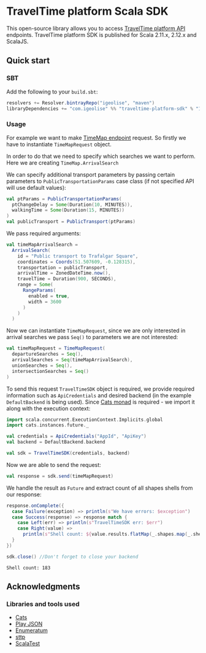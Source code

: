 # TravelTime platform Scala SDK

This open-source library allows you to access [TravelTime platform API](http://docs.traveltimeplatform.com/overview/introduction) endpoints. TravelTime platform SDK is published for Scala 2.11.x, 2.12.x and ScalaJS.

## Quick start

### SBT

Add the following to your `build.sbt`:

```scala
resolvers += Resolver.bintrayRepo("igeolise", "maven")
libraryDependencies += "com.igeolise" %% "traveltime-platform-sdk" % "1.1.0"
```

### Usage

For example we want to make [TimeMap endpoint](http://docs.traveltimeplatform.com/reference/time-map/) request. So firstly we have to instantiate `TimeMapRequest` object.

In order to do that we need to specify which searches we want to perform. Here we are creating `TimeMap.ArrivalSearch`

We can specify additional transport parameters by passing certain parameters to `PublicTransportationParams` case class (if not specified API will use default values):

```scala
val ptParams = PublicTransportationParams(
  ptChangeDelay = Some(Duration(10, MINUTES)),
  walkingTime = Some(Duration(15, MINUTES))
)
val publicTransport = PublicTransport(ptParams)
```
We pass required arguments:
```scala
val timeMapArrivalSearch =
  ArrivalSearch(
    id = "Public transport to Trafalgar Square",
    coordinates = Coords(51.507609, -0.128315),
    transportation = publicTransport,
    arrivalTime = ZonedDateTime.now(),
    travelTime = Duration(900, SECONDS),
    range = Some(
      RangeParams(
        enabled = true,
        width = 3600
      )
    )
  )
```

Now we can instantiate `TimeMapRequest`, since we are only interested in arrival searches we pass `Seq()` to parameters we are not interested:

```scala
val timeMapRequest = TimeMapRequest(
  departureSearches = Seq(),
  arrivalSearches = Seq(timeMapArrivalSearch),
  unionSearches = Seq(),
  intersectionSearches = Seq()
)
```

To send this request `TravelTimeSDK` object is required, we provide required information such as `ApiCredentials` and desired backend (in the example `DefaultBackend` is being used). Since [Cats monad](https://typelevel.org/cats/typeclasses/monad.html) is required - we import it along with the execution context:

```scala
import scala.concurrent.ExecutionContext.Implicits.global
import cats.instances.future._

val credentials = ApiCredentials("AppId", "ApiKey")
val backend = DefaultBackend.backend

val sdk = TravelTimeSDK(credentials, backend)
```
Now we are able to send the request:
```scala
val response = sdk.send(timeMapRequest)
```

We handle the result as `Future` and extract count of all shapes shells from our response:
```scala
response.onComplete({
  case Failure(exception) => println(s"We have errors: $exception")
  case Success(response) => response match {
    case Left(err) => println(s"TravelTimeSDK err: $err")
    case Right(value) =>
      println(s"Shell count: ${value.results.flatMap(_.shapes.map(_.shell.length)).sum}")
  }
})

sdk.close() //Don't forget to close your backend
```
```console
Shell count: 183
```
## Acknowledgments

### Libraries and tools used
* [Cats](https://typelevel.org/cats/)
* [Play JSON](https://github.com/playframework/play-json)
* [Enumeratum](https://github.com/lloydmeta/enumeratum)
* [sttp](https://github.com/softwaremill/sttp)
* [ScalaTest](http://www.scalatest.org/)



